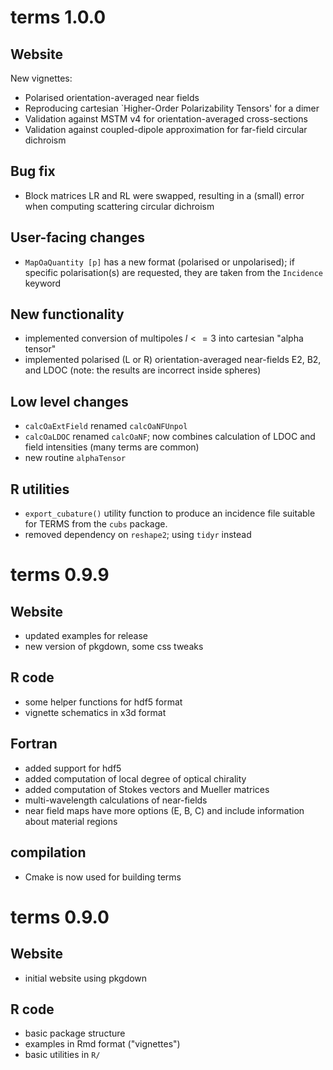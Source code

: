 # terms 1.0.0

## Website

New vignettes:

- Polarised orientation-averaged near fields
- Reproducing cartesian `Higher-Order Polarizability Tensors' for a dimer
- Validation against MSTM v4 for orientation-averaged cross-sections
- Validation against coupled-dipole approximation for far-field circular dichroism

## Bug fix

- Block matrices LR and RL were swapped, resulting in a (small) error when computing scattering circular dichroism

## User-facing changes

- `MapOaQuantity [p]` has a new format (polarised or unpolarised); if specific polarisation(s) are requested, they are taken from the `Incidence` keyword

## New functionality

- implemented conversion of multipoles $l<=3$ into cartesian "alpha tensor"
- implemented polarised (L or R) orientation-averaged near-fields E2, B2, and LDOC (note: the results are incorrect inside spheres)

## Low level changes

- `calcOaExtField` renamed `calcOaNFUnpol`
- `calcOaLDOC` renamed `calcOaNF`; now combines calculation of LDOC and field intensities (many terms are common)
- new routine `alphaTensor`

## R utilities

- `export_cubature()` utility function to produce an incidence file suitable for TERMS from the `cubs` package.
- removed dependency on `reshape2`; using `tidyr` instead

# terms 0.9.9

## Website

- updated examples for release
- new version of pkgdown, some css tweaks

## R code

- some helper functions for hdf5 format
- vignette schematics in x3d format

## Fortran

- added support for hdf5
- added computation of local degree of optical chirality
- added computation of Stokes vectors and Mueller matrices
- multi-wavelength calculations of near-fields
- near field maps have more options (E, B, C) and include information about material regions


## compilation

- Cmake is now used for building terms


# terms 0.9.0

## Website

- initial website using pkgdown

## R code

- basic package structure
- examples in Rmd format ("vignettes")
- basic utilities in `R/`
